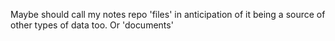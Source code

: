 Maybe should call my notes repo 'files' in anticipation of it being a source of other types of data too. Or 'documents'